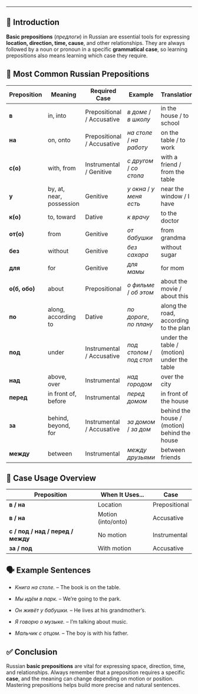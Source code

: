 
---
## 📍 Introduction

**Basic prepositions** (_предлоги_) in Russian are essential tools for expressing **location, direction, time, cause**, and other relationships. They are always followed by a noun or pronoun in a specific **grammatical case**, so learning prepositions also means learning which case they require.

## 🧭 Most Common Russian Prepositions

|Preposition|Meaning|Required Case|Example|Translation|
|---|---|---|---|---|
|**в**|in, into|Prepositional / Accusative|_в доме_ / _в школу_|in the house / to school|
|**на**|on, onto|Prepositional / Accusative|_на столе_ / _на работу_|on the table / to work|
|**с(о)**|with, from|Instrumental / Genitive|_с другом_ / _со стола_|with a friend / from the table|
|**у**|by, at, near, possession|Genitive|_у окна_ / _у меня есть_|near the window / I have|
|**к(о)**|to, toward|Dative|_к врачу_|to the doctor|
|**от(о)**|from|Genitive|_от бабушки_|from grandma|
|**без**|without|Genitive|_без сахара_|without sugar|
|**для**|for|Genitive|_для мамы_|for mom|
|**о(б, обо)**|about|Prepositional|_о фильме_ / _об этом_|about the movie / about this|
|**по**|along, according to|Dative|_по дороге_, _по плану_|along the road, according to the plan|
|**под**|under|Instrumental / Accusative|_под столом_ / _под стол_|under the table / (motion) under the table|
|**над**|above, over|Instrumental|_над городом_|over the city|
|**перед**|in front of, before|Instrumental|_перед домом_|in front of the house|
|**за**|behind, beyond, for|Instrumental / Accusative|_за домом_ / _за дом_|behind the house / (motion) behind the house|
|**между**|between|Instrumental|_между друзьями_|between friends|

## 🧾 Case Usage Overview

|Preposition|When It Uses...|Case|
|---|---|---|
|**в / на**|Location|Prepositional|
|**в / на**|Motion (into/onto)|Accusative|
|**с / под / над / перед / между**|No motion|Instrumental|
|**за / под**|With motion|Accusative|

## 🗣️ Example Sentences

- _Книга на столе._ – The book is on the table.
    
- _Мы идём в парк._ – We’re going to the park.
    
- _Он живёт у бабушки._ – He lives at his grandmother’s.
    
- _Я говорю о музыке._ – I’m talking about music.
    
- _Мальчик с отцом._ – The boy is with his father.
    

## ✅ Conclusion

Russian **basic prepositions** are vital for expressing space, direction, time, and relationships. Always remember that a preposition requires a specific **case**, and the meaning can change depending on motion or position. Mastering prepositions helps build more precise and natural sentences.